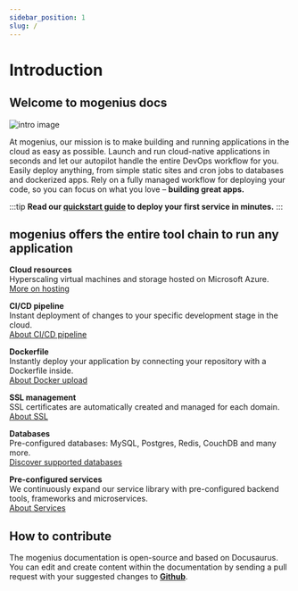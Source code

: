 ```yaml
---
sidebar_position: 1
slug: /
---
```


# Introduction

## Welcome to mogenius docs

![intro image](https://api.mogenius.com/file/id/7d107d6e-241a-4ef4-a88b-68a7800e409d)

At mogenius, our mission is to make building and running applications in the cloud as easy as possible. Launch and run cloud-native applications in seconds and let our autopilot handle the entire DevOps workflow for you. Easily deploy anything, from simple static sites and cron jobs to databases and dockerized apps. Rely on a fully managed workflow for deploying your code, so you can focus on what you love – **building great apps.**

:::tip
**Read our [quickstart guide](./../getting-started/quickstart.md) to deploy your first service in minutes.**
:::

## mogenius offers the entire tool chain to run any application

**Cloud resources**  
Hyperscaling virtual machines and storage hosted on Microsoft Azure.  
[More on hosting](./../cloud-management/hosting.md)

**CI/CD pipeline**  
Instant deployment of changes to your specific development stage in the cloud.  
[About CI/CD pipeline](./../development/cicd-pipeline.md)

**Dockerfile**  
Instantly deploy your application by connecting your repository with a Dockerfile inside.  
[About Docker upload](./../tutorials/how-to-deploy-docker-in-the-cloud.md)

**SSL management**   
SSL certificates are automatically created and managed for each domain.  
[About SSL](#)

**Databases**  
Pre-configured databases: MySQL, Postgres, Redis, CouchDB and many more.  
[Discover supported databases](./../services/service-overview.md)

**Pre-configured services**  
We continuously expand our service library with pre-configured backend tools, frameworks and microservices.  
[About Services](./../mogenius-platform/stages-and-services.md)

## How to contribute

The mogenius documentation is open-source and based on Docusaurus. You can edit and create content within the documentation by sending a pull request with your suggested changes to [**Github**](https://github.com/mogenius/docs).